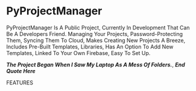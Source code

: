 # PyProjectManager
PyProjectManager Is A Public Project, Currently In Development That Can Be A Developers Friend. Managing Your Projects, Password-Protecting Them, Syncing Them To Cloud, Makes Creating New Projects A Breeze, Includes Pre-Built Templates, Libraries, Has An Option To Add New Templates, Linked To Your Own Firebase, Easy To Set Up.

***The Project Began When I Saw My Laptop As A Mess Of Folders.***,
***End Quote Here***

FEATURES
